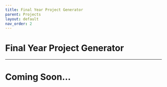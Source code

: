 ```yaml
---
title: Final Year Project Generator
parent: Projects
layout: default
nav_order: 2
---
```


# Final Year Project Generator

---

# Coming Soon...